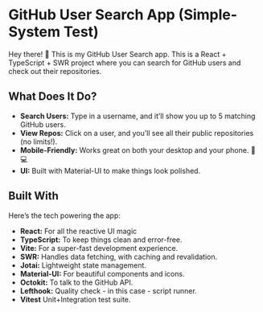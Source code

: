 # GitHub User Search App (Simple-System Test)

Hey there! 👋
This is my GitHub User Search app.
This is a React + TypeScript + SWR project where you can search for GitHub users and check out their repositories.

## What Does It Do?

- **Search Users:** Type in a username, and it’ll show you up to 5 matching GitHub users.
- **View Repos:** Click on a user, and you’ll see all their public repositories (no limits!).
- **Mobile-Friendly:** Works great on both your desktop and your phone. 📱💻
- **UI:** Built with Material-UI to make things look polished.

## Built With

Here’s the tech powering the app:

- **React:** For all the reactive UI magic
- **TypeScript:** To keep things clean and error-free.
- **Vite:** For a super-fast development experience.
- **SWR:** Handles data fetching, with caching and revalidation.
- **Jotai:** Lightweight state management.
- **Material-UI:** For beautiful components and icons.
- **Octokit:** To talk to the GitHub API.
- **Lefthook:** Quality check - in this case - script runner.
- **Vitest** Unit+Integration test suite.

